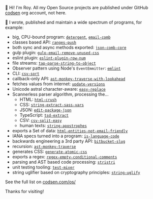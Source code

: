 👋 Hi! I'm Roy. All my Open Source projects are published under GitHub [codsen](https://github.com/codsen) org account, not here.

🔭 I wrote, published and maintain a wide spectrum of programs, for example:

- big, CPU-bound program: [`detergent`](https://codsen.com/os/detergent), [`email-comb`](https://codsen.com/os/email-comb)
- classes based API: [`ranges-push`](https://codsen.com/os/ranges-push)
- both sync and async methods exported: [`json-comb-core`](https://codsen.com/os/json-comb-core)
- gulp plugin: [`gulp-email-remove-unused-css`](https://codsen.com/os/gulp-email-remove-unused-css)
- eslint plugin: [`eslint-plugin-row-num`](https://codsen.com/os/eslint-plugin-row-num)
- file streams: [`tap-parse-string-to-object`](https://codsen.com/os/tap-parse-string-to-object)
- Observer pattern using Node's `EventEmmitter`: [`emlint`](https://codsen.com/os/emlint)
- CLI: [`csv-sort`](https://codsen.com/os/csv-sort)
- callback-only API: [`ast-monkey-traverse-with-lookahead`](https://codsen.com/os/ast-monkey-traverse-with-lookahead)
- fetches values from internet: [`update-versions`](https://codsen.com/os/update-versions)
- Unicode astral character-aware: [`easy-replace`](https://codsen.com/os/easy-replace)
- Scannerless parser algorithm, processing the... 
	- HTML: [`html-crush`](https://codsen.com/os/html-crush)
	- CSS: [`string-extract-sass-vars`](https://codsen.com/os/string-extract-sass-vars)
	- JSON: [`edit-package-json`](https://codsen.com/os/edit-package-json)
	- TypeScript: [`tsd-extract`](https://codsen.com/os/tsd-extract)
	- CSV: [`csv-split-easy`](https://codsen.com/os/csv-split-easy)
	- human texts: [`string-apostrophes`](https://codsen.com/os/string-apostrophes)
- exports a Set of data: [`html-entities-not-email-friendly`](https://codsen.com/os/html-entities-not-email-friendly)
- IANA specs turned into a program: [`is-language-code`](https://codsen.com/os/is-language-code)
- backwards engineering a 3rd party API: [`bitbucket-slug`](https://codsen.com/os/bitbucket-slug)
- recursion: [`ast-monkey-traverse`](https://codsen.com/os/ast-monkey-traverse)
- generates CSS: [`generate-atomic-css`](https://codsen.com/os/generate-atomic-css)
- exports a regex: [`regex-empty-conditional-comments`](https://codsen.com/os/regex-empty-conditional-comments)
- parsing and AST based code processing: [`stristri`](https://codsen.com/os/stristri)
- unit testing tooling: [`test-mixer`](https://codsen.com/os/test-mixer)
- string uglifier based on cryptography principles: [`string-uglify`](https://codsen.com/os/string-uglify)

See the full list on [codsen.com/os/](https://codsen.com/os)

Thanks for visiting!

